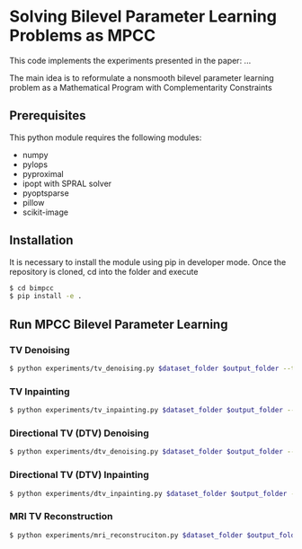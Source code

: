 # Solving Bilevel Parameter Learning Problems as MPCC
This code implements the experiments presented in the paper:
...

The main idea is to reformulate a nonsmooth bilevel parameter learning problem as a Mathematical Program with Complementarity Constraints

## Prerequisites
This python module requires the following modules:
* numpy
* pylops
* pyproximal
* ipopt with SPRAL solver
* pyoptsparse
* pillow
* scikit-image

## Installation
It is necessary to install the module using pip in developer mode. Once the repository is cloned, cd into the folder and execute
```bash
$ cd bimpcc
$ pip install -e .
```

## Run MPCC Bilevel Parameter Learning
### TV Denoising
```bash
$ python experiments/tv_denoising.py $dataset_folder $output_folder --tik $tikhonov_value --patch_size $patch_size --img_scale $img_scale
```
### TV Inpainting
```bash
$ python experiments/tv_inpainting.py $dataset_folder $output_folder --tik $tikhonov_value --patch_size $patch_size
```

### Directional TV (DTV) Denoising
```bash
$ python experiments/dtv_denoising.py $dataset_folder $output_folder --tik $tikhonov_value --patch_size $patch_size --angle $angle_diffusion
```

### Directional TV (DTV) Inpainting
```bash
$ python experiments/dtv_inpainting.py $dataset_folder $output_folder --tik $tikhonov_value --patch_size $patch_size --angle $angle_diffusion
```

### MRI TV Reconstruction
```bash
$ python experiments/mri_reconstruciton.py $dataset_folder $output_folder --tik $tikhonov_value --patch_size $patch_size --sampling_type $sampling_type --sampling_perc $sampling_perc
```
